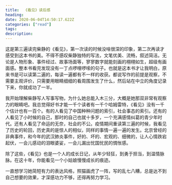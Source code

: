 ```yaml
---
title:  《看见》读后感
heading:
date: 2020-06-04T14:50:17.622Z
categories: ["read"]
tags: 
description: 
---
```



这是第三遍读完柴静的《看见》，第一次读的时候没啥很深的印象，第二次再读才感受到这本书的美。不得不感叹柴静独特的写法，文笔优美、流畅，叙述简洁。无论是人物形象、事件经过、故事场面等，寥寥数字就能刻画的栩栩如生，超级有画面感。整本书看完发现没有一丁点啰哩啰嗦的句子。也就是这本书才让我明白，原来书是可以读第二遍的，每读一遍都有不一样的收获。都说写作的前提是观察，不需要主观评价，只需要用眼睛细细的看周围发生了什么，然后站在中立的角度记录下来，你就成功了一半。

我开始理解柴静写人写事写物，为什么她总能入木三分，大概是她那双非常有观察力的眼睛吧。我总觉得好书才能一千个读者有一千个哈姆雷特，《看见》没有一千个估计也有一百个。有的人看见了中国种种问题的索引，社会事态的索引。还有的人看见了小时候的自己，那时的自己也就十多岁，一个充满感情纠葛的青少年时代。还有人看见了命运的无奈，社会的不公。疫情期间重读第三遍的时候，我看见了历史的轮回，历史真的是惊人的相似，同样的事情一遍一遍的发生。北京曾经的非典事件，和今年的武汉肺炎事件，好的、坏的、宏观的、细微的，让人心情跌宕起伏，一会儿感动的泪眼婆娑，一会儿漏出忧国忧民的惆怅感。

除了这些，《看见》也是一个人的成长日记，从年少轻狂，到勇于担当，到温情脉脉。在这十年，你能看见一个小姑娘慢慢成长的痕迹。

一直想学习她简短有力的表达风格，照猫画虎了一阵，写的乱七八糟，总是达不到自己想要的效果，才深感功力不够，还得再努力学习。